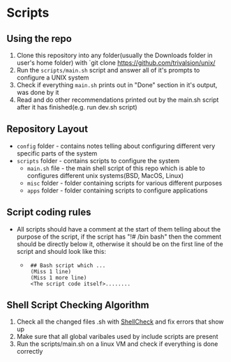 # Scripts
## Using the repo
1. Clone this repository into any folder(usually the Downloads folder in user's home folder) with `git clone https://github.com/trivalsion/unix/
2. Run the `scripts/main.sh` script and answer all of it's prompts to configure a UNIX system
3. Check if everything `main.sh` prints out in "Done" section in it's output, was done by it
4. Read and do other recommendations printed out by the main.sh script after it has finished(e.g. run dev.sh script)


## Repository Layout
* `config` folder - contains notes telling about configuring different very specific parts of the system
* `scripts` folder - contains scripts to configure the system
  * `main.sh` file - the main shell script of this repo which is able to configures different unix systems(BSD, MacOS, Linux)
  * `misc` folder - folder containing scripts for various different purposes
  * `apps` folder - folder containing scripts to configure applications


## Script coding rules
* All scripts should have a comment at the start of them telling about the purpose of the script, if the script has "!# /bin bash" then the comment should be directly below it, otherwise it should be on the first line of the script and should look like this:
	 * ```
	 	## Bash script which ...
		(Miss 1 line)
		(Miss 1 more line)
	 	<The script code itself>........
	    ```


## Shell Script Checking Algorithm
1. Check all the changed files .sh with [ShellCheck](https://www.shellcheck.net/) and fix errors that show up
2. Make sure that all global varibales used by include scripts are present
3. Run the scripts/main.sh on a linux VM and check if everything is done correctly

